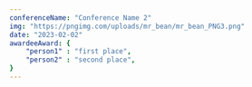 ```yaml
---
conferenceName: "Conference Name 2"
img: "https://pngimg.com/uploads/mr_bean/mr_bean_PNG3.png"
date: "2023-02-02"
awardeeAward: {
    "person1" : "first place",
    "person2" : "second place",
}
---
```



